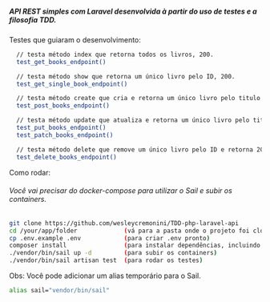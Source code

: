 ##### API REST simples com Laravel desenvolvida à partir do uso de testes e a filosofia TDD.

Testes que guiaram o desenvolvimento:

```bash
  // testa método index que retorna todos os livros, 200.
  test_get_books_endpoint()

  // testa método show que retorna um único livro pelo ID, 200.
  test_get_single_book_endpoint()

  // testa método create que cria e retorna um único livro pelo titulo e isbn, 201.
  test_post_books_endpoint()

  // testa método update que atualiza e retorna um único livro pelo titulo e/ou isbn, 200.
  test_put_books_endpoint()
  test_patch_books_endpoint()

  // testa método delete que remove um único livro pelo ID e retorna 204.
  test_delete_books_endpoint()
```

Como rodar:
###### Você vai precisar do docker-compose para utilizar o Sail e subir os containers.

```bash
git clone https://github.com/wesleycremonini/TDD-php-laravel-api
cd /your/app/folder             (vá para a pasta onde o projeto foi clonado)
cp .env.example .env            (para criar .env pronto)
composer install                (para instalar dependências, incluindo o sail)
./vendor/bin/sail up -d         (para subir os containers)
./vendor/bin/sail artisan test  (para rodar os testes)
```

Obs: Você pode adicionar um alias temporário para o Sail.
```bash
alias sail="vendor/bin/sail"
```
